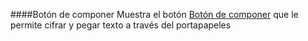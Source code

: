 ####Botón de componer
Muestra el botón [Botón de componer](/buttons#button_compose) que le permite cifrar y pegar texto a través del portapapeles
